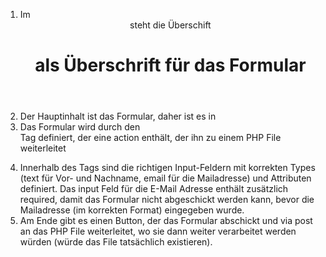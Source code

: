 1. Im <header> steht die Überschift <h1> als Überschrift für das Formular
2. Der Hauptinhalt ist das Formular, daher ist es in <main>
3. Das Formular wird durch den <form> Tag definiert, der eine action enthält, der ihn zu einem PHP File weiterleitet
4. Innerhalb des <form> Tags sind die richtigen Input-Feldern mit korrekten Types (text für Vor- und Nachname, email für die Mailadresse) und Attributen definiert. 
   Das input Feld für die E-Mail Adresse enthält zusätzlich required, damit das Formular nicht abgeschickt werden kann, bevor die Mailadresse (im korrekten Format) eingegeben wurde.
5. Am Ende gibt es einen Button, der das Formular abschickt und via post an das PHP File weiterleitet, wo sie dann weiter verarbeitet werden würden (würde das File tatsächlich existieren).
